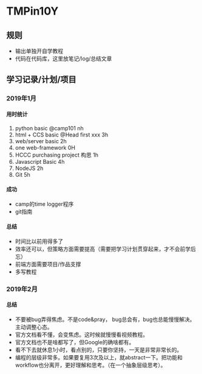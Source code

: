 # TMPin10Y

## 规则

* 输出单独开自学教程
* 代码在代码库，这里放笔记/log/总结文章


## 学习记录/计划/项目

### 2019年1月

#### 用时统计

1. python basic @camp101 nh
2. html + CCS basic @Head first xxx 3h
3. web/server basic 2h
4. one web-framework 0H
5. HCCC purchasing project 构思 1h
6. Javascript Basic 4h
7. NodeJS 2h
8. Git 5h

#### 成功

* camp的time logger程序
* git指南


#### 总结

* 时间比以前用得多了
* 效率还可以，但策略方面需要提高（需要把学习计划贯穿起来，才不会前学后忘）
* 前端方面需要项目/作品支撑
* 多写教程

### 2019年2月

#### 总结

* 不要被bug弄得焦虑。不是code&pray， bug总会有，bug也总能慢慢解决。主动调整心态。
* 官方文档看不懂，会变焦虑。这时候就慢慢看视频教程。
* 官方文档也不是啥都写了，但Google的确啥都有。
* 看不下去就休息1小时，看点别的，只要你坚持，一天是非常非常长的。
* 编程的层级非常多。如果要复用3次及以上，就abstract一下。把功能和workflow也分离开，更好理解和思考。（在一个抽象层级思考）。


